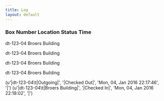 ```yaml
---
title: Log
layout: default
---
```

<h3>Box Number	Location	Status		Time </h3>

dt-123-04	Broers Building 

dt-123-04	Broers Building 

dt-123-04	Broers Building 

dt-123-04	Broers Building 

(u'|dt-123-04\t|Outgoing|', '|Checked Out|', 'Mon, 04, Jan 2016 22:17:46', '|')
(u'|dt-123-04\t|Broers Building|', '|Checked In|', 'Mon, 04, Jan 2016 22:18:02', '|')
